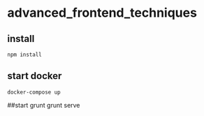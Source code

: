 # advanced_frontend_techniques

## install
    npm install

## start docker
    docker-compose up

##start grunt
    grunt serve